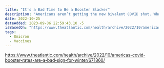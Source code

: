 ```yaml
---
title: "It’s a Bad Time to Be a Booster Slacker"
description: "Americans aren’t getting the new bivalent COVID shot. What does that mean for the looming winter wave?"
date: 2022-10-25
dateAdded: 2023-09-06 22:59:43.10 -5
isBasedOn: "https://www.theatlantic.com/health/archive/2022/10/americas-covid-booster-rates-are-a-bad-sign-for-winter/671860/"
tags:
  - Omicron
  - Vaccines
---
```


https://www.theatlantic.com/health/archive/2022/10/americas-covid-booster-rates-are-a-bad-sign-for-winter/671860/
